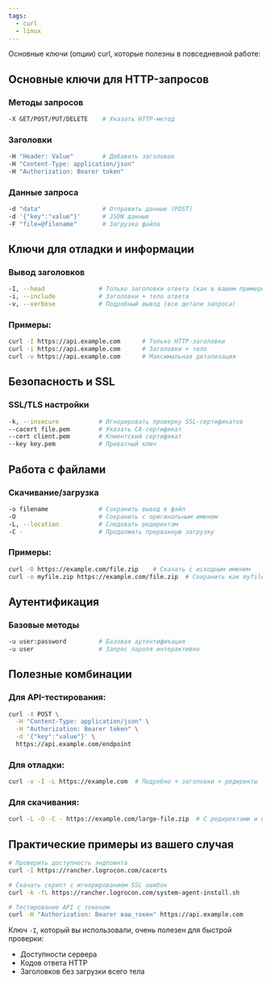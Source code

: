 ```yaml
---
tags:
  - curl
  - linux
---
```


Основные ключи (опции) curl, которые полезны в повседневной работе:

## Основные ключи для HTTP-запросов

### **Методы запросов**
```bash
-X GET/POST/PUT/DELETE    # Указать HTTP-метод
```

### **Заголовки**
```bash
-H "Header: Value"        # Добавить заголовок
-H "Content-Type: application/json"
-H "Authorization: Bearer token"
```

### **Данные запроса**
```bash
-d "data"                 # Отправить данные (POST)
-d '{"key":"value"}'      # JSON данные
-F "file=@filename"       # Загрузка файла
```

## Ключи для отладки и информации

### **Вывод заголовков**
```bash
-I, --head               # Только заголовки ответа (как в вашем примере)
-i, --include            # Заголовки + тело ответа
-v, --verbose            # Подробный вывод (все детали запроса)
```

### **Примеры:**
```bash
curl -I https://api.example.com      # Только HTTP-заголовки
curl -i https://api.example.com      # Заголовки + тело
curl -v https://api.example.com      # Максимальная детализация
```

## Безопасность и SSL

### **SSL/TLS настройки**
```bash
-k, --insecure           # Игнорировать проверку SSL-сертификатов
--cacert file.pem        # Указать CA-сертификат
--cert client.pem        # Клиентский сертификат
--key key.pem            # Приватный ключ
```

## Работа с файлами

### **Скачивание/загрузка**
```bash
-o filename              # Сохранить вывод в файл
-O                       # Сохранить с оригинальным именем
-L, --location           # Следовать редиректам
-C -                     # Продолжить прерванную загрузку
```

### **Примеры:**
```bash
curl -O https://example.com/file.zip    # Скачать с исходным именем
curl -o myfile.zip https://example.com/file.zip  # Сохранить как myfile.zip
```

## Аутентификация

### **Базовые методы**
```bash
-u user:password         # Базовая аутентификация
-u user                  # Запрос пароля интерактивно
```

## Полезные комбинации

### **Для API-тестирования:**
```bash
curl -X POST \
  -H "Content-Type: application/json" \
  -H "Authorization: Bearer token" \
  -d '{"key":"value"}' \
  https://api.example.com/endpoint
```

### **Для отладки:**
```bash
curl -v -I -L https://example.com  # Подробно + заголовки + редиректы
```

### **Для скачивания:**
```bash
curl -L -O -C - https://example.com/large-file.zip  # С редиректами и продолжением
```

## Практические примеры из вашего случая

```bash
# Проверить доступность эндпоинта
curl -I https://rancher.logrocon.com/cacerts

# Скачать скрипт с игнорированием SSL ошибок
curl -k -fL https://rancher.logrocon.com/system-agent-install.sh

# Тестирование API с токеном
curl -H "Authorization: Bearer ваш_токен" https://api.example.com
```

Ключ `-I`, который вы использовали, очень полезен для быстрой проверки:
- Доступности сервера
- Кодов ответа HTTP
- Заголовков без загрузки всего тела
